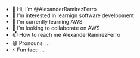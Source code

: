 - 👋 Hi, I’m @AlexanderRamirezFerro
- 👀 I’m interested in learnign software development
- 🌱 I’m currently learning AWS
- 💞️ I’m looking to collaborate on AWS
- 📫 How to reach me AlexanderRamirezFerro
- 😄 Pronouns: ...
- ⚡ Fun fact: ...


<!---
AlexanderRamirezFerro/AlexanderRamirezFerro is a ✨ special ✨ repository because its `README.md` (this file) appears on your GitHub profile.
You can click the Preview link to take a look at your changes.
--->

